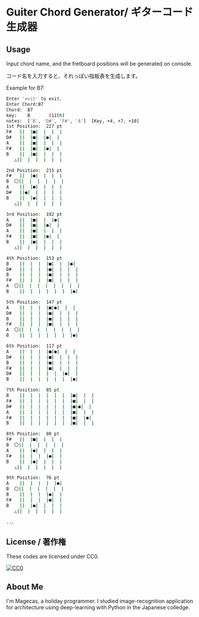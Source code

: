 # Guiter Chord Generator/ ギターコード生成器

## Usage

Input chord name, and the fretboard positions will be generated on console.

コード名を入力すると、それっぽい指板表を生成します。

Example for B7:

```bash
Enter 'exit' to exit.
Enter Chord:B7
Chord:  B7
key:    B       (11th)
notes:  ['B', 'D#', 'F#', 'A']  [Key, +4, +7, +10]
1st Position:  227 pt
F#   ||  |■|  |  |  |
D#   ||  |■|  |●|  |
A    ||  |■|  |  |  |
F#   ||  |■|  |●|  |
B    ||  |■|  |  |  |
   △||  |  |  |  |  |

2nd Position:  215 pt
F#   ||  |●|  |  |  |
B  〇||  |  |  |  |  |
A    ||  |●|  |  |  |
D#   ||●|  |  |  |  |
B    ||  |●|  |  |  |
   △||  |  |  |  |  |

3rd Position:  192 pt
A    ||  |■|  |  |●|
D#   ||  |■|  |●|  |
A    ||  |■|  |  |  |
F#   ||  |■|  |●|  |
B    ||  |■|  |  |  |
   △||  |  |  |  |  |

4th Position:  153 pt
B    ||  |  |  |■|  |  |●|
D#   ||  |  |  |■|  |  |  |
B    ||  |  |  |■|  |  |  |
F#   ||  |  |  |■|  |  |  |
A  〇||  |  |  |  |  |  |  |
B    ||  |  |  |  |  |  |●|

5th Position:  147 pt
A    ||  |  |  |■|●|  |  |
D#   ||  |  |  |■|  |  |  |
B    ||  |  |  |■|  |  |  |
F#   ||  |  |  |■|  |  |  |
A  〇||  |  |  |  |  |  |  |
B    ||  |  |  |  |  |  |●|

6th Position:  117 pt
A    ||  |  |  |■|●|  |  |
D#   ||  |  |  |■|  |  |  |
B    ||  |  |  |■|  |  |  |
F#   ||  |  |  |■|  |  |  |
D#   ||  |  |  |  |  |●|  |
B    ||  |  |  |  |  |  |●|

7th Position:  85 pt
B    ||  |  |  |  |  |  |■|  |  |
F#   ||  |  |  |  |  |  |■|  |  |
D#   ||  |  |  |  |  |  |■|●|  |
A    ||  |  |  |  |  |  |■|  |  |
F#   ||  |  |  |  |  |  |■|  |●|
B    ||  |  |  |  |  |  |■|  |  |

8th Position:  80 pt
F#   ||  |■|  |  |  |
B  〇||  |  |  |  |  |
A    ||  |●|  |  |  |
F#   ||  |  |  |●|  |
B    ||  |●|  |  |  |
   △||  |  |  |  |  |

9th Position:  76 pt
A    ||  |  |  |  |●|
B  〇||  |  |  |  |  |
B    ||  |  |  |●|  |
F#   ||  |  |  |●|  |
B    ||  |●|  |  |  |
   △||  |  |  |  |  |

...
```

## License / 著作権

These codes are licensed under CC0.

[![CC0](http://i.creativecommons.org/p/zero/1.0/88x31.png "CC0")](http://creativecommons.org/publicdomain/zero/1.0/deed.ja)

## About Me

I'm Magecas, a holiday programmer. I studied image-recognition application for architecture using deep-learning with Python in the Japanese colledge. 
